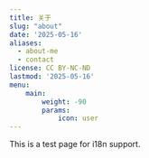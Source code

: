 ```yaml
---
title: 关于
slug: "about"
date: '2025-05-16'
aliases:
  - about-me
  - contact
license: CC BY-NC-ND
lastmod: '2025-05-16'
menu:
    main: 
        weight: -90
        params:
            icon: user
---
```


This is a test page for i18n support.